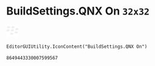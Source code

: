 # BuildSettings.QNX On `32x32`
<img src="/img/BuildSettings.QNX%20On.png" width=32 height=32>

``` CSharp
EditorGUIUtility.IconContent("BuildSettings.QNX On")
```
```
8649443330007599567
```

